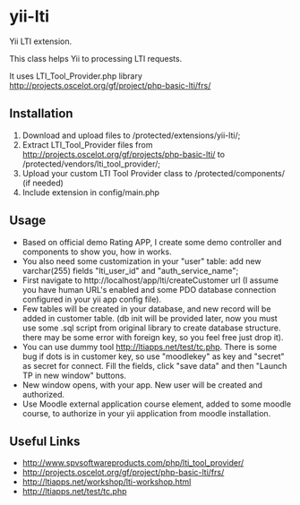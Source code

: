 # yii-lti

Yii LTI extension.

This class helps Yii to processing LTI requests.

It uses LTI_Tool_Provider.php library
http://projects.oscelot.org/gf/project/php-basic-lti/frs/

## Installation
1. Download and upload files to /protected/extensions/yii-lti/;
1. Extract LTI_Tool_Provider files from http://projects.oscelot.org/gf/projects/php-basic-lti/
  to /protected/vendors/lti_tool_provider/;
1. Upload your custom LTI Tool Provider class to /protected/components/ (if needed)
1. Include extension in config/main.php

## Usage
* Based on official demo Rating APP, I create some demo controller and components to show you, how in works.
* You also need some customization in your "user" table: add new varchar(255) fields "lti_user_id" and "auth_service_name";
* First navigate to http://localhost/app/lti/createCustomer url (I assume you have human URL's enabled and some PDO database connection configured in your yii app config file).
* Few tables will be created in your database, and new record will be added in customer table. (db init will be provided later, now you must use some .sql script from original library to create database structure. there may be some error with foreign key, so you feel free just drop it).
* You can use dummy tool http://ltiapps.net/test/tc.php. There is some bug if dots is in customer key, so use "moodlekey" as key and "secret" as secret for connect. Fill the fields, click "save data" and then "Launch TP in new window" buttons.
* New window opens, with your app. New user will be created and authorized.
* Use Moodle external application course element, added to some moodle course, to authorize in your yii application from moodle installation.

## Useful Links
* http://www.spvsoftwareproducts.com/php/lti_tool_provider/
* http://projects.oscelot.org/gf/project/php-basic-lti/frs/
* http://ltiapps.net/workshop/lti-workshop.html
* http://ltiapps.net/test/tc.php
